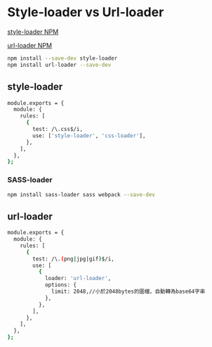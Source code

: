 # Style-loader vs Url-loader

[style-loader NPM](https://www.npmjs.com/package/style-loader)

[url-loader NPM](https://www.npmjs.com/package/url-loader)

```bash
npm install --save-dev style-loader
npm install url-loader --save-dev
```

## style-loader

```bash
module.exports = {
  module: {
    rules: [
      {
        test: /\.css$/i,
        use: ['style-loader', 'css-loader'],
      },
    ],
  },
};
```

### SASS-loader

```bash
npm install sass-loader sass webpack --save-dev
```

## url-loader

```bash
module.exports = {
  module: {
    rules: [
      {
        test: /\.(png|jpg|gif)$/i,
        use: [
          {
            loader: 'url-loader',
            options: {
              limit: 2048,//小於2048bytes的圖檔，自動轉為base64字串
            },
          },
        ],
      },
    ],
  },
};
```